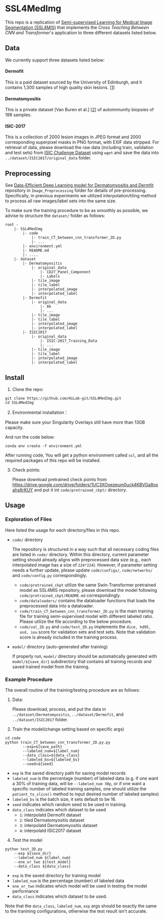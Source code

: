 # SSL4MedImg

This repo is a replication of [Semi-supervised Learning for Medical Image Segmentation (SSL4MIS)](https://github.com/HiLab-git/SSL4MIS/tree/master/code) that implements the *Cross Teaching Between CNN and Transformer*'s application to three different datasets listed below. 

## Data 
We currently support three datasets listed below: 

#### Dermofit
This is a paid dataset sourced by the University of Edinburgh, and it contains 1,300 samples of high quality skin lesions. [[1]]

#### Dermatomyositis 
This is a private dataset [Van Buren et al.] [[2]] of autoimmunity biopsies of 198 samples. 

#### ISIC-2017
This is a collection of 2000 lesion images in JPEG format and 2000 corresponding superpixel masks in PNG format, with EXIF data stripped. For retrieval of data, please download the raw data (including train, validation and test sets) from [ISIC Challenge Dataset](https://challenge.isic-archive.com/data/#2017) using `wget` and save the data into `../dataset/ISIC2017/original_data` folder. 

## Preprocessing

See [Data-Efficient Deep Learning model for Dermatomyositis and Dermfit](https://github.com/LuoyaoChen/DEDL_Semisupervised) repository in `Image_Preprocessing` folder for details of pre-processing. Specifically, in previous experiments we utilized interpolation/tiling method to process all raw images/label sets into the same size. 

To make sure the training procedure to be as smoothly as possible, we advise to structure the `dataset/` folder as follows: 

```
root - 
    |- SSL4MedImg
        |- code
            |- train_CT_between_cnn_transformer_2D.py
            |- ...
        |- environment.yml
        |- README.md
        |- ....
    |- dataset
        |- Dermatomyositis
            |- original_data
                |- CD27_Panel_Component
                |- Labels
            |- tile_image
            |- tile_label
            |- interpolated_image
            |- interpolated_label
        |- Dermofit
            |- original_data
                |- Ak 
                |- ...
            |- tile_image
            |- tile_label
            |- interpolated_image
            |- interpolated_label
        |- ISIC2017
            |- original_data
                |- ISIC-2017_Training_Data
                |- ...
            |- tile_image
            |- tile_label
            |- interpolated_image
            |- interpolated_label
```
## Install 

1. Clone the repo:

```
git clone https://github.com/HiLab-git/SSL4MedImg.git
cd SSL4MedImg
```

2. Environmental installation：

Please make sure your Singularity Overlays still have more than 13GB capacity.

And run the code below:
```
conda env create -f environment.yml
```
After running code, You will get a python environment called `ssl`, and all the required packages of this repo will be installed. 

3. Check points:

    Please download pretrained check points from https://drive.google.com/drive/folders/1UC3XOoezeum0uck4KBVGa8osahs6rKUY and put it int `code/pretrained_ckpt/` directory.

## Usage
### Exploration of Files
Here listed the usage for each directory/files in this repo. 

- `code/` directory 
    
    The repository is structured in a way such that all necessary coding files are listed in `code/` directory. Within this directory, current parameter setting should already aligns with preprocessed data size (e.g., each interpolated image has a size of `224*224`). However, if parameter setting needs a further update, please update `code/configs/`,  `code/networks/` and `code/config.py` correspondingly. 
    - `code/pretrained_ckpt` utilize the same Swin-Transformer pretrained model as SSL4MIS repository, please download the model following `code/pretrained_ckpt/README.md` correspondingly. 
    - `code/dataloaders/` contains the dataloader functions that loads the preprocessed data into a dataloader. 
    - `code/train_CT_between_cnn_transformer_2D.py` is the main training file for training semi-supervised model with different labeled ratio. Please utilize the file according to the below procedure. 
    - `code/val_2D.py` and `code/test_2D.py` implements the `dice, hd95, asd, iou` score for validation sets and test sets. Note that validation score is already included in the training process.

- `model/` directory (auto-generated after training)

    If properly run, `model/` directory should be automatically generated with `model/${save_dir}` subdirectory that contains all training records and saved trained model from the training. 

### Example Procedure
The overall routine of the training/testing procedure are as follows: 

1. Data:

    Please download, process, and put the data in `../dataset/Dermatomyositis`, `../dataset/Dermofit`, and  `../dataset/ISIC2017` folder. 

2. Train the model(change setting based on specific args)
```
cd code
python train_CT_between_cnn_transformer_2D.py.py 
        --exp=${save_path}
        --labeled_num=${label_num} 
        --data_class=${data_class}
        --labeled_bs=${labeled_bs}
        --seed=${seed}
```

- `exp` is the saved directory path for saving model records
- `labeled_num` is the percentage (number) of labeled data (e.g. if one want a 30% of training data, will be `--labeled_num 30p`, or if one want a specific number of labeled training samples, one should utilize the `patient_to_slice()` method to input desired number of labeled samples)
- `labeled_bs` is the batch size, it sets default to be 16. 
- `seed` indicates which random seed to be used in training. 
- `data_class` indicates which dataset to be used
    - `1`: interpolatd Dermofit dataset
    - `2`: tiled Dermatomyositis dataset
    - `3`: interpolatd Dermatomyositis dataset
    - `4`: interpolatd ISIC2017 dataset

4. Test the model
```
python test_2D.py 
    --exp ${save_dir}
    --labeled_num ${label_num} 
    --one_or_two ${test_model} 
    --data_class ${data_class}
```
- `exp` is the saved directory for training model 
- `labeled_num` is the percentage (number) of labeled data 
- `one_or_two` indicates which model will be used in testing the model performance 
- `data_class` indicates which dataset to be used. 

Note that the `data_class`,  `labeled_num`, `exp` args should be exactly the same to the tranining configurations, otherwise the test result isn't accurate.



[1]: https://licensing.edinburgh-innovations.ed.ac.uk/product/dermofit-image-library

[2]: https://www.sciencedirect.com/science/article/abs/pii/S0022175922000205
